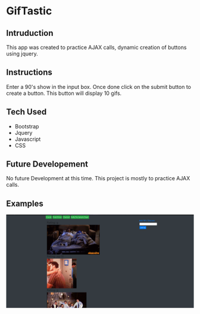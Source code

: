 # GifTastic

## Intruduction

This app was created to practice AJAX calls, dynamic creation of buttons using jquery. 

## Instructions
Enter a 90's show in the input box. Once done click on the submit button to create a button. This button will display 10 gifs. 

## Tech Used
* Bootstrap
* Jquery
* Javascript
* CSS
 
 ## Future Developement
 
 No future Development at this time. This project is mostly to practice AJAX calls.
 
 ## Examples
 
 ![Front Site](./assets/images/Front.png)
